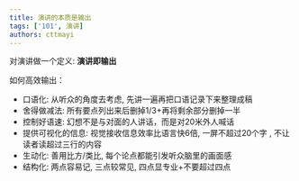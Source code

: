 ```yaml
---
title: 演讲的本质是输出
tags: ['101', 演讲]
authors: cttmayi
---
```


对演讲做一个定义: **演讲即输出**

如何高效输出：
- 口语化: 从听众的角度去考虑, 先讲一遍再把口语记录下来整理成稿
- 舍得做减法: 所有要点列出来后删掉1/3+再将剩余部分删掉一半
- 控制好语速: 幻想不是与对面的人讲话，而是对20米外人喊话
- 提供可视化的信息: 视觉接收信息效率比语言快6倍, 一屏不超过20个字 , 不让读者读超过三行的内容
- 生动化: 善用比方/类比, 每个论点都能引发听众脑里的画面感
- 结构化: 两点容易记, 三点较常见, 四点显专业+不要超过四点